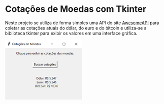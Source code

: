 # Cotações de Moedas com Tkinter

Neste projeto se utiliza de forma simples uma API do site 
[AwesomeAPI](https://docs.awesomeapi.com.br/api-de-moedas)
para coletar as cotações atuais do dólar, do euro e do bitcoin
e utiliza-se a biblioteca tkinter para exibir os valores em
uma interface gráfica.

<img src="images/tkinter1.png" width="250px" align="center"/>

